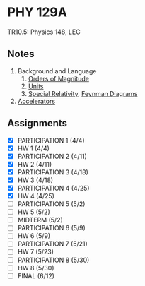 # PHY 129A
TR10.5: Physics 148, LEC
## Notes
1. Background and Language
	1. [Orders of Magnitude](../notes/fundamental-interaction.md)
	2. [Units](../notes/unit.md)
	3. [Special Relativity](../notes/lorentz-transformation.md), [Feynman Diagrams](../notes/feynman-diagram.md)
2. [Accelerators](../notes/particle-accelerator.md)
## Assignments
- [x] PARTICIPATION 1 (4/4)
- [x] HW 1 (4/4)
- [x] PARTICIPATION 2 (4/11)
- [x] HW 2 (4/11)
- [x] PARTICIPATION 3 (4/18)
- [x] HW 3 (4/18)
- [x] PARTICIPATION 4 (4/25)
- [x] HW 4 (4/25)
- [ ] PARTICIPATION 5 (5/2)
- [ ] HW 5 (5/2)
- [ ] MIDTERM (5/2)
- [ ] PARTICIPATION 6 (5/9)
- [ ] HW 6 (5/9)
- [ ] PARTICIPATION 7 (5/21)
- [ ] HW 7 (5/23)
- [ ] PARTICIPATION 8 (5/30)
- [ ] HW 8 (5/30)
- [ ] FINAL (6/12)